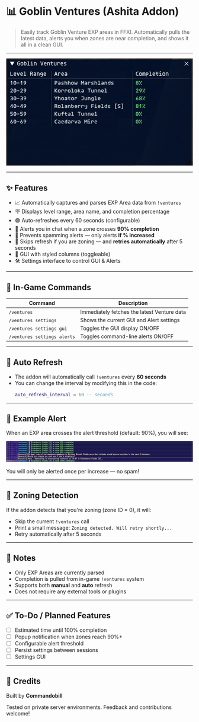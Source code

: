 # 📊 Goblin Ventures (Ashita Addon)

> Easily track Goblin Venture EXP areas in FFXI. Automatically pulls the latest data, alerts you when zones are near completion, and shows it all in a clean GUI.

---

![GUI Screenshot](GUI.PNG)

---

## ✨ Features

- 📈 Automatically captures and parses EXP Area data from `!ventures`
- 🪧 Displays level range, area name, and completion percentage
- 🟢 Auto-refreshes every 60 seconds (configurable)
- 🚨 Alerts you in chat when a zone crosses **90% completion**
- 🚫 Prevents spamming alerts — only alerts **if % increased**
- 🧠 Skips refresh if you are zoning — and **retries automatically** after 5 seconds
- 🎨 GUI with styled columns (toggleable)
- 🛠 Settings interface to control GUI & Alerts

---

## 💬 In-Game Commands

| Command | Description |
|--------|-------------|
| `/ventures` | Immediately fetches the latest Venture data |
| `/ventures settings` | Shows the current GUI and Alert settings |
| `/ventures settings gui` | Toggles the GUI display ON/OFF |
| `/ventures settings alerts` | Toggles command-line alerts ON/OFF |

---

## 🔁 Auto Refresh

- The addon will automatically call `!ventures` every **60 seconds**  
- You can change the interval by modifying this in the code:
  ```lua
  auto_refresh_interval = 60 -- seconds
  ```

---

## 🚨 Example Alert

When an EXP area crosses the alert threshold (default: 90%), you will see:

![Command Line Alert](cl.png)

You will only be alerted once per increase — no spam!

---

## 🧠 Zoning Detection

If the addon detects that you're zoning (zone ID = 0), it will:

- Skip the current `!ventures` call
- Print a small message: `Zoning detected. Will retry shortly...`
- Retry automatically after 5 seconds

---

## 🧪 Notes

- Only EXP Areas are currently parsed
- Completion is pulled from in-game `!ventures` system
- Supports both **manual** and **auto** refresh
- Does not require any external tools or plugins

---

## ✅ To-Do / Planned Features

- [ ] Estimated time until 100% completion
- [ ] Popup notification when zones reach 90%+
- [ ] Configurable alert threshold
- [ ] Persist settings between sessions
- [ ] Settings GUI

---

## 🙏 Credits

Built by **Commandobill** 

Tested on private server environments. Feedback and contributions welcome!
